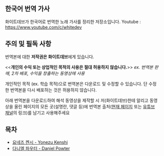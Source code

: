 ﻿## 한국어 번역 가사
화이트데브가 한국어로 번역한 노래 가사를 정리한 저장소입니다.
Youtube : https://www.youtube.com/c/whitedev

## 주의 및 필독 사항
번역본에 대한 **저작권은 화이트데브**에게 있습니다.

<<**개인의 수익 또는 상업적인 목적의 사용은 절대 허용하지 않습니다.**>>
 *ex. 번역본 판매, 2차 배포, 수익을 창출하는 동영상에 사용*

개인적인 목적 (ex. 학습 목적)으로 번역본은 다운로드 및 수정할 수 있습니다.
단 수정한 번역본을 다시 배포하는 것은 허용하지 않습니다.

아래 번역본을 다운로드하여 해석 동영상을 제작할 시 저(화이트데브)한테 알리고 동영상을 올린 페이지의 모든 곳(설명란, 댓글 등)에 번역본 출처([현재 페이지](https://github.com/whitedev7773/Translate) 또는 [유튜브 채널](https://www.youtube.com/c/whitedev)의 링크)를 남기고 사용해주세요

## 목차
 - [요네즈 켄시 - Yonezu Kenshi](https://github.com/whitedev7773/Translate/blob/main/)
 - [다니엘 파우터 - Daniel Powter]()
